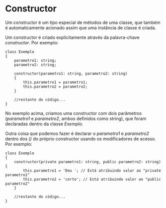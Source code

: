 # Constructor

Um constructor é um tipo especial de métodos de uma classe, que também é automaticamente acionado assim que uma instância de classe é criada.

Um constructor é criado explicitamente através da palavra-chave _constructor_. Por exemplo:

    class Exemplo
    {
        parametro1: string;
        parametro2: string;
        
        constructor(parametro1: string, parametro2: string)
        {
            this.parametro1 = parametro1;
            this.parametro2 = parametro2;
        }

        //restante do código...
    }

No exemplo acima, criamos uma constructor com dois parâmetros (_parametro1_ e _parametro2_, ambos definidos como string), que foram declaradas dentro da classe _Exemplo_.

Outra coisa que podemos fazer é declarar o _parametro1_ e _parametro2_ dentro dos _()_ do próprio constructor usando os modificadores de acesso. Por exemplo:

    class Exemplo
    {   
        constructor(private parametro1: string, public parametro2: string){
            this.parametro1 = 'Deu '; // Está atribuindo valor ao "private parametro1"
            this.parametro2 = 'certo'; // Está atribuindo valor ao "public parametro2"
        }

        //restante do código...
    }